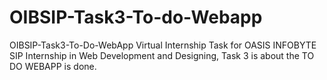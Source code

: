 # OIBSIP-Task3-To-do-Webapp
OIBSIP-Task3-To-Do-WebApp
Virtual Internship Task for OASIS INFOBYTE SIP Internship in Web Development and Designing, Task 3 is about the TO DO WEBAPP is done.

